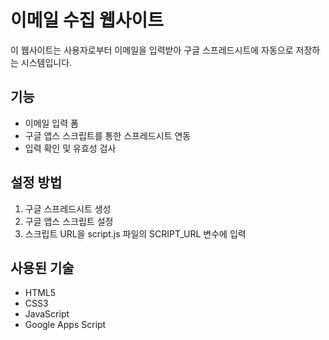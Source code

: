 # 이메일 수집 웹사이트

이 웹사이트는 사용자로부터 이메일을 입력받아 구글 스프레드시트에 자동으로 저장하는 시스템입니다.

## 기능
- 이메일 입력 폼
- 구글 앱스 스크립트를 통한 스프레드시트 연동
- 입력 확인 및 유효성 검사

## 설정 방법
1. 구글 스프레드시트 생성
2. 구글 앱스 스크립트 설정
3. 스크립트 URL을 script.js 파일의 SCRIPT_URL 변수에 입력

## 사용된 기술
- HTML5
- CSS3
- JavaScript
- Google Apps Script 